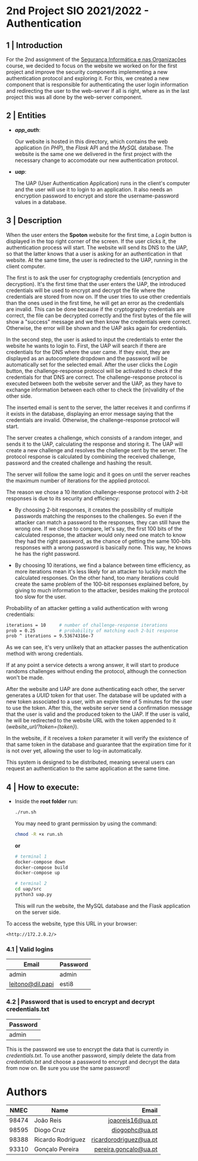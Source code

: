 # 2nd  Project SIO 2021/2022 - **Authentication**

## **1 | Introduction**

For the 2nd assignment of the [Segurança Informática e nas Organizações](https://www.ua.pt/pt/uc/4143) course, we decided to focus on the website we worked on for the first project and improve the security components implementing a new authentication protocol and exploring it. For this, we created a new component that is responsible for authenticating the user login information and redirecting the user to the web-server if all is right, where as in the last project this was all done by the web-server component.



## **2 | Entities**

- ***app_auth***:

    Our website is hosted in this directory, which contains the web application (in *PHP*), the *Flask* API and the *MySQL* database. The website is the same one we delivered in the first project with the necessary change to accomodate our new authentication protocol.

- ***uap***:

    The UAP (User Authentication Application) runs in the client's computer and the user will use it to login to an application. It also needs an encryption password to encrypt and store the username-password values in a database.





## **3 | Description**

When the user enters the **Spoton** website for the first time, a *Login* button is displayed in the top right corner of the screen. If the user clicks it, the authentication process will start. The website will send its DNS to the UAP, so that the latter knows that a user is asking for an authentication in that website. At the same time, the user is redirected to the UAP, running in the client computer.

The first is to ask the user for cryptography credentials (encryption and decryption). It's the first time that the user enters the UAP, the introduced credentials will be used to encrypt and decrypt the file where the credentials are stored from now on. If the user tries to use other credentials than the ones used in the first time, he will get an error as the credentials are invalid. This can be done because if the cryptography credentials are correct, the file can be decrypted correctly and the first bytes of the file will show a "success" message and we then know the credentials were correct. Otherwise, the error will be shown and the UAP asks again for credentials.

In the second step, the user is asked to input the credentials to enter the website he wants to login to. First, the UAP will search if there are credentials for the DNS where the user came. If they exist, they are displayed as an autocomplete dropdown and the password will be automatically set for the selected email.  After the user clicks the *Login* button, the challenge-response protocol will be activated to check if the credentials for that DNS are correct. The challenge-response protocol is executed between both the website server and the UAP, as they have to exchange information between each other to check the (in)validity of the other side.

The inserted email is sent to the server, the latter receives it and confirms if it exists in the database, displaying an error message saying that the credentials are invalid. Otherwise, the challenge-response protocol will start.

The server creates a challenge, which consists of a random integer, and sends it to the UAP, calculating the response and storing it. The UAP will create a new challenge and resolves the challenge sent by the server. The protocol response is calculated by combining the received challenge, password and the created challenge and hashing the result.

The server will follow the same logic and it goes on until the server reaches the maximum number of iterations for the applied protocol.

The reason we chose a 10 iteration challenge-response protocol with 2-bit responses is due to its security and efficiency:

- By choosing 2-bit responses, it creates the possibility of multiple passwords matching the responses to the challenges. So even if the attacker can match a password to the responses, they can still have the wrong one. If we chose to compare, let's say, the first 100 bits of the calculated response, the attacker would only need one match to know they had the right password, as the chance of getting the same 100-bits responses with a wrong password is basically none. This way, he knows he has the right password.

- By choosing 10 iterations, we find a balance between time efficiency, as more iterations mean it's less likely for an attacker to luckily match the calculated responses. On the other hand, too many iterations could create the same problem of the 100-bit responses explained before, by giving to much information to the attacker, besides making the protocol too slow for the user.

Probability of an attacker getting a valid authentication with wrong credentials:

```bash
iterations = 10     # number of challenge-response iterations
prob = 0.25         # probability of matching each 2-bit response
prob ^ iterations = 9.53674316e-7
```

As we can see, it's very unlikely that an attacker passes the authentication method with wrong credentials.

If at any point a service detects a wrong answer, it will start to produce randoms challenges without ending the protocol, although the connection won't be made.

After the website and UAP are done authenticating each other, the server generates a *UUID* token for that user. The database will be updated with a new token associated to a user, with an expire time of 5 minutes for the user to use the token. After this, the website server send a confirmation message that the user is valid and the produced token to the UAP. If the user is valid, he will be redirected to the website URL with the token appended to it (*website_url/?token={token}*).

In the website, if it receives a *token* parameter it will verify the existence of that same token in the database and guarantee that the expiration time for it is not over yet, allowing the user to log-in automatically.

This system is designed to be distributed, meaning several users can request an authentication to the same application at the same time.





## **4 | How to execute:**

- Inside the **root folder** run:

    ```bash
    ./run.sh
    ```

    You may need to grant permission by using the command:

    ```bash
    chmod -R +x run.sh
    ```

    **or**

    ```bash
    # terminal 1
    docker-compose down
    docker-compose build
    docker-compose up
    
    # terminal 2
    cd uap/src
    python3 uap.py
    ```

    This will run the website, the MySQL database and the Flask application on the server side.

To access the website, type this URL in your browser:

```
<http://172.2.0.2/>
```

### **4.1 | Valid logins**

| Email            | Password |
| ---------------- | -------- |
| admin            | admin    |
| leitono@dil.papi | esti8    |

### **4.2 | Password that is used to encrypt and decrypt credentials.txt**

| Password |
| -------- |
| admin    |

This is the password we use to encrypt the data that is currently in *credentials.txt*.
To use another password, simply delete the data from *credentials.txt* and choose a password to encrypt and decrypt the data from now on.
Be sure you use the same password!

#  

# **Authors**

| NMEC  | Name              |                   Email  |
| ----- | ----------------- | -----------------------: |
| 98474 | João Reis         |       joaoreis16@ua.pt   |
| 98595 | Diogo Cruz        |         diogophc@ua.pt   |
| 98388 | Ricardo Rodriguez | ricardorodriguez@ua.pt   |
| 93310 | Gonçalo Pereira   |  pereira.goncalo@ua.pt   |
